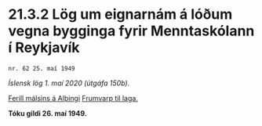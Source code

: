 # 21.3.2 Lög um eignarnám á lóðum vegna bygginga fyrir Menntaskólann í Reykjavík

`nr. 62 25. maí 1949`

_Íslensk lög 1. maí 2020 (útgáfa 150b)._

[Ferill málsins á Alþingi](https://www.althingi.is/thingstorf/thingmalalistar-eftir-thingum/ferill/?ltg=68&mnr=134)
[Frumvarp til laga.](https://www.althingi.is/altext/68/s/pdf/0352.pdf)

**Tóku gildi 26. maí 1949.**

